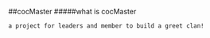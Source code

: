 ##cocMaster
#####what is cocMaster
```
a project for leaders and member to build a greet clan!
```

